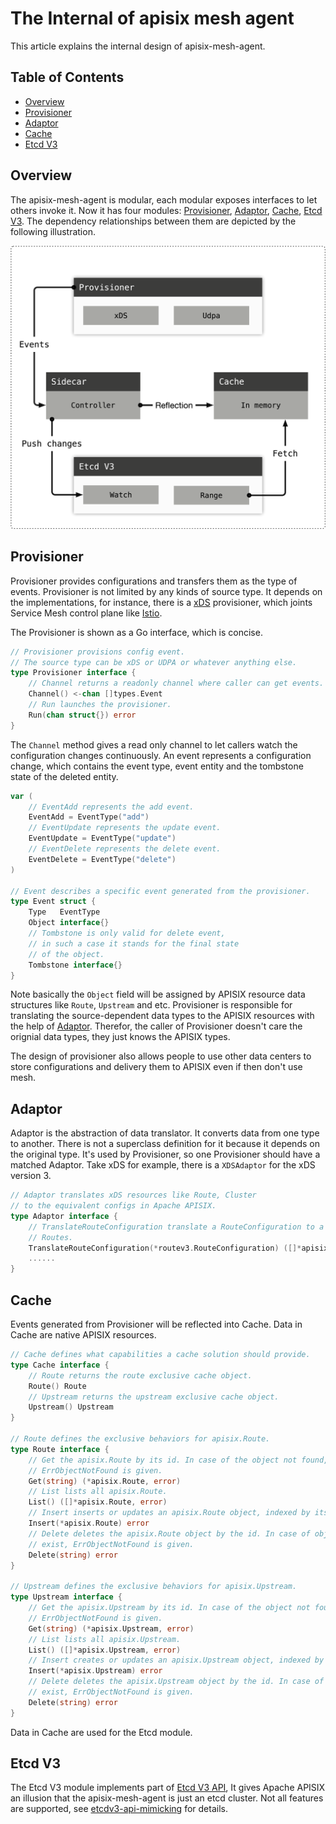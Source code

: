 # The Internal of apisix mesh agent

This article explains the internal design of apisix-mesh-agent.

## Table of Contents

- [Overview](#overview)
- [Provisioner](#provisioner)
- [Adaptor](#adaptor)
- [Cache](#cache)
- [Etcd V3](#etcd-v3)

## Overview

The apisix-mesh-agent is modular, each modular exposes interfaces to let others invoke it.
Now it has four modules: [Provisioner](#provisioner), [Adaptor](#adaptor), [Cache](#cache), [Etcd V3](#etcd-v3). The dependency relationships between them are depicted by the following illustration.

![the-internal-of-mesh-agent](./images/the-internal-of-apisix-mesh-agent.png)

## Provisioner

Provisioner provides configurations and transfers them as the type of events. Provisioner is not limited by any kinds of source type.
It depends on the implementations, for instance, there is a [xDS](https://www.envoyproxy.io/docs/envoy/latest/api-docs/xds_protocol) provisioner,
which joints Service Mesh control plane like [Istio](https://istio.io/).

The Provisioner is shown as a Go interface, which is concise.

```go
// Provisioner provisions config event.
// The source type can be xDS or UDPA or whatever anything else.
type Provisioner interface {
    // Channel returns a readonly channel where caller can get events.
    Channel() <-chan []types.Event
    // Run launches the provisioner.
    Run(chan struct{}) error
}
```

The `Channel` method gives a read only channel to let callers watch the configuration changes continuously.
An event represents a configuration change, which contains the event type,
event entity and the tombstone state of the deleted entity.

```go
var (
    // EventAdd represents the add event.
    EventAdd = EventType("add")
    // EventUpdate represents the update event.
    EventUpdate = EventType("update")
    // EventDelete represents the delete event.
    EventDelete = EventType("delete")
)

// Event describes a specific event generated from the provisioner.
type Event struct {
    Type   EventType
    Object interface{}
    // Tombstone is only valid for delete event,
    // in such a case it stands for the final state
    // of the object.
    Tombstone interface{}
}
```

Note basically the `Object` field will be assigned by APISIX resource data structures
like `Route`, `Upstream` and etc. Provisioner is responsible for translating the source-dependent data types to
the APISIX resources with the help of [Adaptor](#adaptor). Therefor, the caller of Provisioner
doesn't care the orignial data types, they just knows the APISIX types.

The design of provisioner also allows people to use other data centers to store
configurations and delivery them to APISIX even if then don't use mesh.

## Adaptor

Adaptor is the abstraction of data translator. It converts data from one type to another. There is not
a superclass definition for it because it depends on the original type. It's used by Provisioner, so
one Provisioner should have a matched Adaptor. Take xDS for example, there is a
`XDSAdaptor` for the xDS version 3.

```go
// Adaptor translates xDS resources like Route, Cluster
// to the equivalent configs in Apache APISIX.
type Adaptor interface {
    // TranslateRouteConfiguration translate a RouteConfiguration to a series APISIX
    // Routes.
    TranslateRouteConfiguration(*routev3.RouteConfiguration) ([]*apisix.Route, error)
    ......
}
```

## Cache

Events generated from Provisioner will be reflected into Cache. Data in Cache are native APISIX resources.

```go
// Cache defines what capabilities a cache solution should provide.
type Cache interface {
    // Route returns the route exclusive cache object.
    Route() Route
    // Upstream returns the upstream exclusive cache object.
    Upstream() Upstream
}

// Route defines the exclusive behaviors for apisix.Route.
type Route interface {
    // Get the apisix.Route by its id. In case of the object not found,
    // ErrObjectNotFound is given.
    Get(string) (*apisix.Route, error)
    // List lists all apisix.Route.
    List() ([]*apisix.Route, error)
    // Insert inserts or updates an apisix.Route object, indexed by its id.
    Insert(*apisix.Route) error
    // Delete deletes the apisix.Route object by the id. In case of object not
    // exist, ErrObjectNotFound is given.
    Delete(string) error
}

// Upstream defines the exclusive behaviors for apisix.Upstream.
type Upstream interface {
    // Get the apisix.Upstream by its id. In case of the object not found,
    // ErrObjectNotFound is given.
    Get(string) (*apisix.Upstream, error)
    // List lists all apisix.Upstream.
    List() ([]*apisix.Upstream, error)
    // Insert creates or updates an apisix.Upstream object, indexed by its id.
    Insert(*apisix.Upstream) error
    // Delete deletes the apisix.Upstream object by the id. In case of object not
    // exist, ErrObjectNotFound is given.
    Delete(string) error
}
```

Data in Cache are used for the Etcd module.

## Etcd V3

The Etcd V3 module implements part of [Etcd V3 API](https://etcd.io/docs/current/learning/api/), It gives Apache APISIX an illusion that the apisix-mesh-agent is just an etcd cluster. Not all features are supported, see [etcdv3-api-mimicking](./etcdv3-api-mimicking.md) for details.
